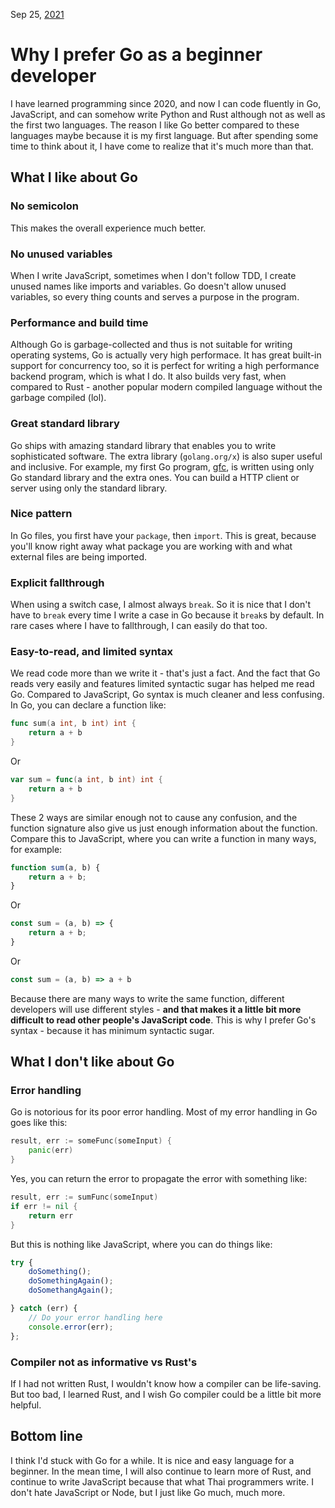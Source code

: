 Sep 25, [2021](/blog/2021/)

# Why I prefer Go as a beginner developer

I have learned programming since 2020, and now I can code fluently in Go, JavaScript, and can somehow write Python and Rust although not as well as the first two languages. The reason I like Go better compared to these languages maybe because it is my first language. But after spending some time to think about it, I have come to realize that it's much more than that.

## What I like about Go

### No semicolon

This makes the overall experience much better.

### No unused variables

When I write JavaScript, sometimes when I don't follow TDD, I create unused names like imports and variables. Go doesn't allow unused variables, so every thing counts and serves a purpose in the program.

### Performance and build time

Although Go is garbage-collected and thus is not suitable for writing operating systems, Go is actually very high performace. It has great built-in support for concurrency too, so it is perfect for writing a high performance backend program, which is what I do. It also builds very fast, when compared to Rust - another popular modern compiled language without the garbage compiled (lol).

### Great standard library

Go ships with amazing standard library that enables you to write sophisticated software. The extra library (`golang.org/x`) is also super useful and inclusive. For example, my first Go program, [gfc](https://github.com/artnoi43/gfc), is written using only Go standard library and the extra ones. You can build a HTTP client or server using only the standard library.

### Nice pattern

In Go files, you first have your `package`, then `import`. This is great, because you'll know right away what package you are working with and what external files are being imported.

### Explicit fallthrough

When using a switch case, I almost always `break`. So it is nice that I don't have to `break` every time I write a case in Go because it `break`s by default. In rare cases where I have to fallthrough, I can easily do that too.

### Easy-to-read, and limited syntax

We read code more than we write it - that's just a fact. And the fact that Go reads very easily and features limited syntactic sugar has helped me read Go. Compared to JavaScript, Go syntax is much cleaner and less confusing. In Go, you can declare a function like:

```go
func sum(a int, b int) int {
    return a + b
}
```

Or

```go
var sum = func(a int, b int) int {
    return a + b
}
```

These 2 ways are similar enough not to cause any confusion, and the function signature also give us just enough information about the function. Compare this to JavaScript, where you can write a function in many ways, for example:

```js
function sum(a, b) {
    return a + b;
}
```

Or

```js
const sum = (a, b) => {
    return a + b;
}
```

Or

```js
const sum = (a, b) => a + b
```

Because there are many ways to write the same function, different developers will use different styles - **and that makes it a little bit more difficult to read other people's JavaScript code**. This is why I prefer Go's syntax - because it has minimum syntactic sugar.

## What I don't like about Go

### Error handling

Go is notorious for its poor error handling. Most of my error handling in Go goes like this:

```go
result, err := someFunc(someInput) {
    panic(err)
}
```

Yes, you can return the error to propagate the error with something like:

```go
result, err := sumFunc(someInput)
if err != nil {
    return err
}
```

But this is nothing like JavaScript, where you can do things like:

```js
try {
    doSomething();
    doSomethingAgain();
    doSomethangAgain();

} catch (err) {
    // Do your error handling here
    console.error(err);
};
```

### Compiler not as informative vs Rust's

If I had not written Rust, I wouldn't know how a compiler can be life-saving. But too bad, I learned Rust, and I wish Go compiler could be a little bit more helpful.

## Bottom line

I think I'd stuck with Go for a while. It is nice and easy language for a beginner. In the mean time, I will also continue to learn more of Rust, and continue to write JavaScript because that what Thai programmers write. I don't hate JavaScript or Node, but I just like Go much, much more.
